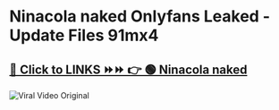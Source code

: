 
 # Ninacola naked Onlyfans Leaked - Update Files 91mx4

## <h2><a href="https://clipsfans.com/Ninacola_naked&ref=git">🔗 Click to LINKS ⏩⏩ 👉 🟢 Ninacola naked </a></h2>

<a href="https://clipsfans.com/Ninacola_naked&ref=git" rel="nofollow" data-target="animated-image.originalLink"><img src="https://i.ibb.co.com/xMMVF88/686577567.gif" alt="Viral Video Original" style="max-width: 100%; display: inline-block;" data-target="animated-image.originalImage"></a>

